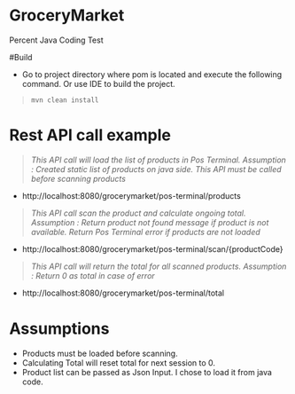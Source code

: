 # GroceryMarket
Percent Java Coding Test

#Build
* Go to project directory where pom is located and execute the following command. Or use IDE to build the project.

> `mvn clean install`

# Rest API call example

> _This API call will load the list of products in Pos Terminal._ 
> _Assumption : Created static list of products on java side. This API must be called before scanning products_

* http://localhost:8080/grocerymarket/pos-terminal/products

> _This API call scan the product and calculate ongoing total._ 
> _Assumption : Return product not found message if product is not available. Return Pos Terminal error if products are not loaded_

* http://localhost:8080/grocerymarket/pos-terminal/scan/{productCode}

> _This API call will return the total for all scanned products._ 
> _Assumption : Return 0 as total in case of error_

* http://localhost:8080/grocerymarket/pos-terminal/total

# Assumptions

* Products must be loaded before scanning.
* Calculating Total will reset total for next session to 0.
* Product list can be passed as Json Input. I chose to load it from java code.